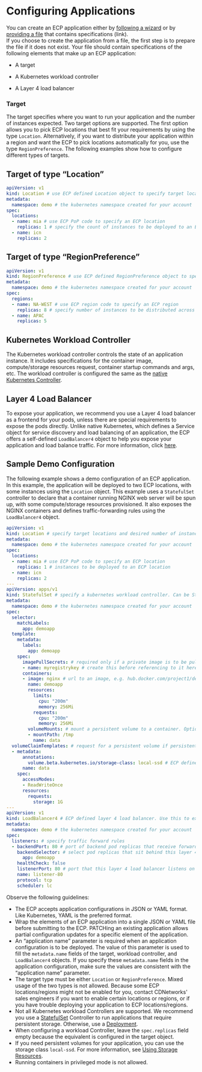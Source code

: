 # Configuring Applications

You can create an ECP application either by [following a wizard](</docs/portal/applications/adding-and-deploying-applications-using-a-wizard.md>) or by [providing a file](</docs/portal/applications/adding-and-deploying-applications-using-an-existing-configuration-file.md>)  that contains specifications (link). <br>If you choose to create the application from a file, the first step is to prepare the file if it does not exist. Your file should contain specifications of the following elements that make up an ECP application:<ul><li>A target</ul></li><ul><li>A Kubernetes workload controller</ul></li><ul><li>A Layer 4 load balancer</ul></li>

### Target

The target specifies where you want to run your application and the number of instances expected. Two target options are supported. The first option allows you to pick ECP locations that best fit your requirements by using the type `Location`. Alternatively, if you want to distribute your application within a region and want the ECP to pick locations automatically for you, use the type `RegionPreference`.
The following examples show how to configure different types of targets.

## Target of type “Location”

```yaml
apiVersion: v1
kind: Location # use ECP defined Location object to specify target locations and desired number of instances
metadata:
  namespace: demo # the kubernetes namespace created for your account
spec:
  locations:
  - name: mia # use ECP PoP code to specify an ECP location
    replicas: 1 # specify the count of instances to be deployed to an ECP location
  - name: icn
    replicas: 2
```

## Target of type “RegionPreference”

```yaml
apiVersion: v1
kind: RegionPreference # use ECP defined RegionPreference object to specify target regions and desired number of instances
metadata:
  namespace: demo # the kubernetes namespace created for your account
spec:
  regions:
  - name: NA-WEST # use ECP region code to specify an ECP region
    replicas: 8 # specify number of instances to be distributed across locations in an ECP region
  - name: APAC
    replicas: 5
```

## Kubernetes Workload Controller

The Kubernetes workload controller controls the state of an application instance. It includes specifications for the container image, compute/storage resources request, container startup commands and args, etc. The workload controller is configured the same as the [native Kubernetes Controller](<https://kubernetes.io/docs/concepts/workloads/controllers/replicaset/>).

## Layer 4 Load Balancer

To expose your application, we recommend you use a Layer 4 load balancer as a frontend for your pods, unless there are special requirements to expose the pods directly. Unlike native Kubernetes, which defines a Service object for service discovery and load balancing of an application, the ECP offers a self-defined `LoadBalancer4` object to help you expose your application and load balance traffic. For more information, click [here](</docs/portal/applications/using-advanced-ecp-features.md#using-layer-4-load-balancing>).

## Sample Demo Configuration

The following example shows a demo configuration of an ECP application. In this example, the application will be deployed to two ECP locations, with some instances using the `Location` object. This example uses a `StatefulSet`
controller to declare that a container running NGINX web server will be spun up, with some compute/storage resources provisioned. It also exposes the NGINX containers and defines traffic-forwarding rules using the `LoadBalancer4` object.

```yaml
apiVersion: v1
kind: Location # specify target locations and desired number of instances
metadata:
  namespace: demo # the kubernetes namespace created for your account
spec:
  locations:
  - name: mia # use ECP PoP code to specify an ECP location
    replicas: 1 # instances to be deployed to an ECP location
  - name: icn
    replicas: 2
---
apiVersion: apps/v1
kind: StatefulSet # specify a kubernetes workload controller. Can be StatefulSet or Deployment. Please use StatefulSet if persistent storage is required.
metadata:
  namespace: demo # the kubernetes namespace created for your account
spec:
  selector:
    matchLabels:
      app: demoapp
  template:
    metadata:
      labels:
        app: demoapp
    spec:
      imagePullSecrets: # required only if a private image is to be pulled
      - name: myregistrykey # create this before referencing to it here, if a private image is to be pulled
      containers:
      - image: nginx # url to an image, e.g. hub.docker.com/project1/demo:latest. Default registry is dockerhub.
        name: demoapp
        resources:
          limits:
            cpu: "200m"
            memory: 256Mi
          requests:
            cpu: "200m"
            memory: 256Mi
        volumeMounts: # mount a persistent volume to a container. Optional.
        - mountPath: /tmp
          name: data
  volumeClaimTemplates: # request for a persistent volume if persistent storage is required. Optional.
  - metadata:
      annotations:
        volume.beta.kubernetes.io/storage-class: local-ssd # ECP defined storage-class. "local-ssd" means local SSD storage.
      name: data
    spec:
      accessModes:
      - ReadWriteOnce
      resources:
        requests:
          storage: 1G
---
apiVersion: v1
kind: LoadBalancer4 # ECP defined layer 4 load balancer. Use this to expose your app.
metadata: 
  namespace: demo # the kubernetes namespace created for your account
spec: 
  listeners: # specify traffic forward rules
  - backendPort: 80 # port of backend pod replicas that receive forwarded traffic
    backendSelector: # select pod replicas that sit behind this layer 4 load balancer
      app: demoapp
    healthCheck: false 
    listenerPort: 80 # port that this layer 4 load balancer listens on
    name: listener-80
    protocol: tcp
    scheduler: lc

```

Observe the following guidelines:

- The ECP accepts application configurations in JSON or YAML format. Like Kubernetes, YAML is the preferred format.
- Wrap the elements of an ECP application into a single JSON or YAML file before submitting to the ECP. PATCHing an existing application allows partial configuration updates for a specific element of the application.
- An “application name” parameter is required when an application configuration is to be deployed. The value of this parameter is used to fill the `metadata.name` fields of the target, workload controller, and `LoadBalancer4` objects. If you specify these `metadata.name` fields in the application configuration, make sure the values are consistent with the “application name” parameter.
- The target type must be either `Location` or `RegionPreference`. Mixed usage of the two types is not allowed. Because some ECP locations/regions might not be enabled for you, contact CDNetworks' sales engineers if you want to enable certain locations or regions, or if you have trouble deploying your application to ECP locations/regions.
- Not all Kubernetes workload Controllers are supported. We recommend you use a [StatefulSet](<https://kubernetes.io/docs/concepts/workloads/controllers/statefulset/>) Controller to run applications that require persistent storage. Otherwise, use a [Deployment](<https://kubernetes.io/docs/concepts/workloads/controllers/deployment/>).
- When configuring a workload Controller, leave the `spec.replicas` field empty because the equivalent is configured in the target object.
- If you need persistent volumes for your application, you can use the storage class `local-ssd`. For more information, see [Using Storage Resources](</docs/portal/applications/using-advanced-ecp-features.md#using-stortage-resources>).
- Running containers in privileged mode is not allowed.
